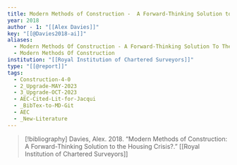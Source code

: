 ```yaml
---
title: Modern Methods of Construction -  A Forward-Thinking Solution to the Housing Crisis?
year: 2018
author - 1: "[[Alex Davies]]"
key: "[[@Davies2018-ai]]"
aliases:
  - Modern Methods Of Construction - A Forward-Thinking Solution To The Housing Crisis?
  - Modern Methods Of Construction
institution: "[[Royal Institution of Chartered Surveyors]]"
type: "[[@report]]"
tags:
  - Construction-4-0
  - 2_Upgrade-MAY-2023
  - 3_Upgrade-OCT-2023
  - AEC-Cited-Lit-for-Jacqui
  - _BibTex-to-MD-Git
  - AEC
  - _New-Literature
---
```


> [!bibliography]
> Davies, Alex. 2018. “Modern Methods of Construction: A Forward-Thinking Solution to the Housing Crisis?.” [[Royal Institution of Chartered Surveyors]]
